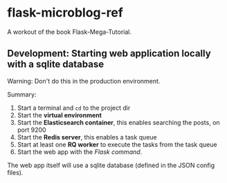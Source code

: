 # flask-microblog-ref
A workout of the book Flask-Mega-Tutorial.

## Development: Starting web application locally with a sqlite database
Warning: Don't do this in the production environment.

Summary:

1. Start a terminal and `cd` to the project dir
2. Start the **virtual environment**
3. Start the **Elasticsearch container**, this enables searching the posts, on port 9200
4. Start the **Redis server**, this enables a task queue
5. Start at least one **RQ worker** to execute the tasks from the task queue
6. Start the web app with the *Flask command*.

The web app itself will use a sqlite database (defined in the JSON config files).
